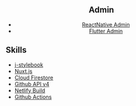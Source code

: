 <div align="center">
  <h2>Admin</h2>
</div>

<div align="center">
  <ul>
    <li>
      <a href="https://github.com/jiyuujin/reactnative_admin">ReactNative Admin</a>
    </li>
    <li>
      <a href="https://github.com/jiyuujin/flutter_admin">Flutter Admin</a>
    </li>
  </ul>
</div>

## Skills

- [j-stylebook](https://www.npmjs.com/package/@nekohack/j-stylebook)
- [Nuxt.js](https://ja.nuxtjs.org/guide/)
- [Cloud Firestore](https://firebase.google.com/docs/firestore?hl=ja)
- [Github API v4](https://developer.github.com/v4/)
- [Netlify Build](https://www.netlify.com/products/build/)
- [Github Actions](https://docs.github.com/ja/actions/language-and-framework-guides/using-nodejs-with-github-actions)


